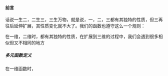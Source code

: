 #### 前言
话说一生二，二生三，三生万物，就是说，一，二，三都有其独特的性质，但三再往后延伸扩展，其性质变化就不大了。我们的函数也遵守这么一个规则：

在一维，二维时，都有其独特的性质，在扩展到三维的过程中，我们会遇到很多相似但又不相同的地方

##### 多元函数定义

在一维函数时，